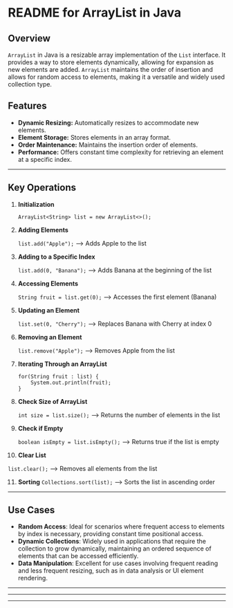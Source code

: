 # README for ArrayList in Java

## Overview

`ArrayList` in Java is a resizable array implementation of the `List` interface. It provides a way to store elements dynamically, allowing for expansion as new elements are added. `ArrayList` maintains the order of insertion and allows for random access to elements, making it a versatile and widely used collection type.

## Features

- **Dynamic Resizing:** Automatically resizes to accommodate new elements.
- **Element Storage:** Stores elements in an array format.
- **Order Maintenance:** Maintains the insertion order of elements.
- **Performance:** Offers constant time complexity for retrieving an element at a specific index.

---

## Key Operations

1. **Initialization**

      `ArrayList<String> list = new ArrayList<>();`

2. **Adding Elements**

      `list.add("Apple");` --> Adds Apple to the list

3. **Adding to a Specific Index**

      `list.add(0, "Banana");` --> Adds Banana at the beginning of the list

4. **Accessing Elements**

      `String fruit = list.get(0);` --> Accesses the first element (Banana)

5. **Updating an Element**

      `list.set(0, "Cherry");` --> Replaces Banana with Cherry at index 0

6. **Removing an Element**

      `list.remove("Apple");` --> Removes Apple from the list

7. **Iterating Through an ArrayList**

   ```
   for(String fruit : list) {
       System.out.println(fruit);
   }
   ```

8. **Check Size of ArrayList**

   `int size = list.size();` --> Returns the number of elements in the list

9. **Check if Empty**

   `boolean isEmpty = list.isEmpty();` --> Returns true if the list is empty

10. **Clear List**

   `list.clear();` --> Removes all elements from the list

11. **Sorting**
   `Collections.sort(list);` --> Sorts the list in ascending order

---

## Use Cases

- **Random Access**: Ideal for scenarios where frequent access to elements by index is necessary, providing constant time positional access.
- **Dynamic Collections**: Widely used in applications that require the collection to grow dynamically, maintaining an ordered sequence of elements that can be accessed efficiently.
- **Data Manipulation**: Excellent for use cases involving frequent reading and less frequent resizing, such as in data analysis or UI element rendering.

---
---
---
